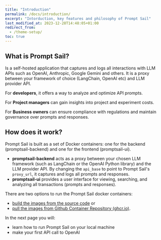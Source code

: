 ```yaml
---
title: "Introduction"
permalink: /docs/introduction/
excerpt: "Intorduction, key features and philosophy of Prompt Sail"
last_modified_at: 2023-12-28T14:48:05+01:00
redirect_from:
  - /theme-setup/
toc: true
---
```



## What is Prompt Sail?


Is a self-hosted application that captures and logs all interactions with LLM APIs such as OpenAI, Anthropic, Google Gemini and others. It is a proxy between your framework of choice (LangChain, OpenAI etc) and LLM provider API. 

For **developers**, it offers a way to analyze and optimize API prompts. 

For **Project managers** can gain insights into project and experiment costs. 

For **Business owners** can ensure compliance with regulations and maintain governance over prompts and responses.


## How does it work?

Prompt Sail is built as a set of Docker containers: one for the backend (promptsail-backend) and one for the frontend (promptsail-ui).

- **promptsail-backend** acts as a proxy between your chosen LLM framework (such as LangChain or the OpenAI Python library) and the LLM provider API. By changing the `api_base` to point to Prompt Sail's `proxy_url`, it captures and logs all prompts and responses.
- **promptsail-ui** provides a user interface for viewing, searching, and analyzing all transactions (prompts and responses).


There are two options to run the Prompt Sail docker containers: 
* [build the images from the source code](/docs/quick-start-guide/#build-the-docker-images-from-the-source-code) or 
* [pull the images from Github Container Repository (ghcr.io)](/docs/quick-start-guide/#pull-and-run-the-docker-images-from-ghcr).


In the next page you will:

* learn how to run Prompt Sail on your local machine
* make your first API call to OpenAI



